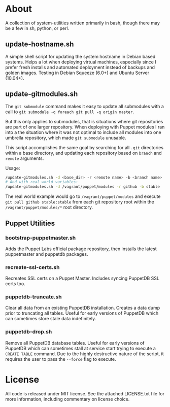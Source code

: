 About
================================================================================

A collection of system-utilities written primarily in bash, though there may
be a few in sh, python, or perl.

update-hostname.sh
--------------------------------------------------------------------------------

A simple shell script for updating the system hostname in Debian based systems.
Helps a lot when deploying virtual machines, especially since I prefer fresh
installs and automated deployment instead of backups and golden images. Testing in
Debian Squeeze (6.0+) and Ubuntu Server (10.04+).

update-gitmodules.sh
--------------------------------------------------------------------------------

The `git submodule` command makes it easy to update all submodules with a 
call to `git submodule -q foreach git pull -q origin master`.

But this only applies to submodules, that is situations where git repositories
are part of one larger repository. When deploying with Puppet modules I ran
into a the situation where it was not optimal to include all modules into
one umbrella repository, which made `git submodule` unusable.

This script accomplishes the same goal by searching for all `.git` directories
within a base directory, and updating each repository based on `branch` and
`remote` arguments.

Usage:

```sh
/update-gitmodules.sh -d <base_dir> -r <remote name> -b <branch name>
# And with real world variables:
/update-gitmodules.sh -d /vagrant/puppet/modules -r github -b stable
```

The real world example would go to `/vagrant/puppet/modules` and execute
`git pull github stable:stable` from each git repository root within the
`/vagrant/puppet/modules/*` root directory.

Puppet Utilities
--------------------------------------------------------------------------------

### bootstrap-puppetmaster.sh ###

Adds the Puppet Labs official package repository, then installs the latest
puppetmaster and puppetdb packages.

### recreate-ssl-certs.sh ###

Recreates SSL certs on a Puppet Master. Includes syncing PuppetDB SSL certs too.

### puppetdb-truncate.sh ###

Clear all data from an existing PuppetDB installation. Creates a data dump prior
to truncating all tables. Useful for early versions of PuppetDB which can
sometimes store stale data indefinitely.

### puppetdb-drop.sh ###

Remove all PuppetDB database tables. Useful for early versions of PuppetDB
which can sometimes stall at service start trying to execute a `CREATE TABLE`
command. Due to the highly destructive nature of the script, it requires
the user to pass the `--force` flag to execute.


License
================================================================================

All code is released under MIT license. See the attached LICENSE.txt file for
more information, including commentary on license choice.
